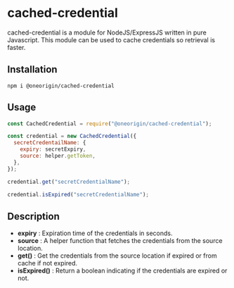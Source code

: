 # cached-credential

cached-credential is a module for NodeJS/ExpressJS written in pure Javascript.
This module can be used to cache credentials so retrieval is faster.

## Installation

```
npm i @oneorigin/cached-credential
```

## Usage

```javascript
const CachedCredential = require("@oneorigin/cached-credential");

const credential = new CachedCredential({
  secretCredentailName: {
    expiry: secretExpiry,
    source: helper.getToken,
  },
});

credential.get("secretCredentialName");

credential.isExpired("secretCredentialName");
```

## Description

- **expiry** : Expiration time of the credentials in seconds.
- **source** : A helper function that fetches the credentials from the source location.
- **get()** : Get the credentials from the source location if expired or from cache if not expired.
- **isExpired()** : Return a boolean indicating if the credentials are expired or not.
